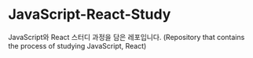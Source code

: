 # JavaScript-React-Study
JavaScript와 React 스터디 과정을 담은 레포입니다. (Repository that contains the process of studying JavaScript, React)
